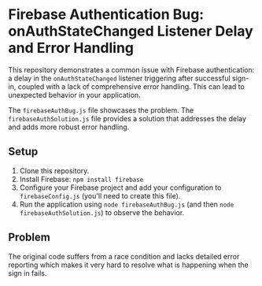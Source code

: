 # Firebase Authentication Bug: onAuthStateChanged Listener Delay and Error Handling

This repository demonstrates a common issue with Firebase authentication: a delay in the `onAuthStateChanged` listener triggering after successful sign-in, coupled with a lack of comprehensive error handling. This can lead to unexpected behavior in your application.

The `firebaseAuthBug.js` file showcases the problem.  The `firebaseAuthSolution.js` file provides a solution that addresses the delay and adds more robust error handling.

## Setup

1.  Clone this repository.
2.  Install Firebase: `npm install firebase`
3.  Configure your Firebase project and add your configuration to `firebaseConfig.js` (you'll need to create this file).
4.  Run the application using `node firebaseAuthBug.js` (and then `node firebaseAuthSolution.js`) to observe the behavior.

## Problem

The original code suffers from a race condition and lacks detailed error reporting which makes it very hard to resolve what is happening when the sign in fails.